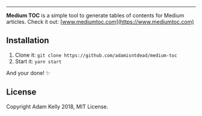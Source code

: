 <div style="text-align:center"><img src=""/></div>

---

__Medium TOC__ is a simple tool to generate tables of contents for Medium articles. Check it out: [www.mediumtoc.com](https://www.mediumtoc.com)

## Installation

1. Clone it: `git clone https://github.com/adamisntdead/medium-toc`
2. Start it: `yarn start`

And your done! :sparkles:

## License

Copyright Adam Kelly 2018, MIT License.
